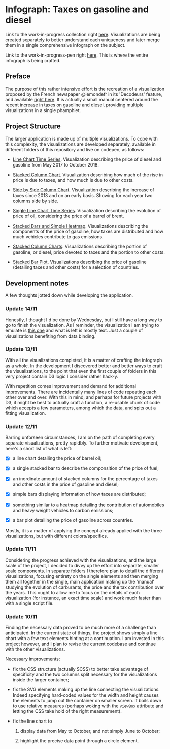# Infograph: Taxes on gasoline and diesel

Link to the work-in-progress collection right [here](https://codepen.io/collection/XeWPww/). Visualizations are being created separately to better understand each uniqueness and later merge them in a single comprehensive infograph on the subject.

Link to the work-in-progress-pen right [here](https://codepen.io/borntofrappe/full/YRGGWY). This is where the entire infograph is being crafted.

## Preface

The purpose of this rather intensive effort is the recreation of a visualization proposed by the French newspaper @lemondefr in its 'Decodeurs' feature, and available [right here](https://www.lemonde.fr/les-decodeurs/article/2018/11/09/petit-manuel-a-lire-avant-de-debattre-de-la-hausse-des-prix-du-carburant_5381196_4355770.html). It is actually a small manual centered around the recent increase in taxes on gasoline and diesel, providing multiple visualizations in a single phamphlet.

## Project Structure

The larger application is made up of multiple visualizations. To cope with this complexity, the visualizations are developed separately, available in different folders of this repository and live on codepen, as follows:

- [Line Chart Time Series](https://codepen.io/borntofrappe/full/MzjOEZ). Visualization describing the price of diesel and gasoline from May 2017 to October 2018.

- [Stacked Column Chart](https://codepen.io/borntofrappe/full/RqGeQX). Visualization describing how much of the rise in price is due to taxes, and how much is due to other costs.

- [Side by Side Column Chart](https://codepen.io/borntofrappe/full/YRGRQq/). Visualization describing the increase of taxes since 2013 and on an early basis. Showing for each year two columns side by side.

- [Single Line Chart Time Series](https://codepen.io/borntofrappe/full/jQVmMW/). Visualization describing the evolution of price of oil, considering the price of a barrel of brent.

- [Stacked Bars and Simple Heatmap](https://codepen.io/borntofrappe/full/XyNoJv/). Visualizations describing the components of the price of gasoline, how taxes are distributed and how much vehicles contribute to gas emissions.

- [Stacked Column Charts](https://codepen.io/borntofrappe/full/GwrLgr/). Visualizations describing the portion of gasoline, or diesel, price devoted to taxes and the portion to other costs.

- [Stacked Bar Plot](https://codepen.io/borntofrappe/full/BGpEow/). Visualizations describing the price of gasoline (detailing taxes and other costs) for a selection of countries.

## Development notes

A few thoughts jotted down while developing the application.

### Update 14/11

Honestly, I thought I'd be done by Wednesday, but I still have a long way to go to finish the visualization. As I reminder, the visualization I am trying to emulate is [this one](https://www.lemonde.fr/les-decodeurs/article/2018/11/09/petit-manuel-a-lire-avant-de-debattre-de-la-hausse-des-prix-du-carburant_5381196_4355770.html) and what is left is mostly text. Just a couple of visualizations benefiting from data binding.

### Update 13/11

With all the visualizations completed, it is a matter of crafting the infograph as a whole. In the development I discovered better and better ways to craft the visualizations, to the point that even the first couple of folders in this very project contain D3 logic I consider rather hack-y.

With repetition comes improvement and demand for additional improvements. There are incidentally many lines of code repeating each other over and over. With this in mind, and perhaps for future projects with D3, it might be best to actually craft a function, a re-usable chunk of code which accepts a few parameters, among which the data, and spits out a fitting visualization.

### Update 12/11

Barring unforseen circumstances, I am on the path of completing every separate visualizations, pretty rapidbly. To further motivate development, here's a short list of what is left:

- [x] a line chart detailing the price of barrel oil;

- [x] a single stacked bar to describe the componsition of the price of fuel;

- [x] an inordinate amount of stacked columns for the percentage of taxes and other costs in the price of gasoline and diesel;

- [x] simple bars displaying information of how taxes are distributed;

- [x] something similar to a heatmap detailing the contribution of automobiles and heavy weight vehicles to carbon emissions;

- [x] a bar plot detailing the price of gasoline across countries.

Mostly, it is a matter of applying the concept already applied with the three visualizations, but with different colors/specifics.

### Update 11/11

Considering the progress achieved with the visualizations, and the large scale of the project, I decided to divvy up the effort into separate, smaller scale components. In separate folders I therefore plan to detail the different visualizations, focusing entirety on the single elements and then merging them all together in the single, main application making up the 'manual' studying the evolution of carburants, the price and the tax contribution over the years. This ought to allow me to focus on the details of each visualization (for instance, an exact time scale) and work much faster than with a single script file.

### Update 10/11

Finding the necessary data proved to be much more of a challenge than anticipated. In the current state of things, the project shows simply a line chart with a few text elements hinting at a continuation. I am invested in this project however, and I plan to revise the current codebase and continue with the other visualizations.

Necessary improvements:

- fix the CSS structure (actually SCSS) to better take advantage of specificity and the two columns split necessary for the visualizations inside the larger container;

- fix the SVG elements making up the line connecting the visualizations. Indeed specifying hard-coded values for the width and height causes the elements to jump out the container on smaller screen. It boils down to use relative measures (perhaps woking with the `viewBox` attribute and letting the CSS take hold of the right measurement).

- fix the line chart to

  1. display data from May to October, and not simply June to October;

  1. highlight the precise data point through a circle element.
